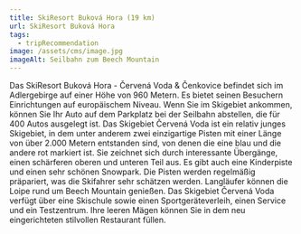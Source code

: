 ```yaml
---
title: SkiResort Buková Hora (19 km)
url: SkiResort Buková Hora
tags:
  - tripRecommendation
image: /assets/cms/image.jpg
imageAlt: Seilbahn zum Beech Mountain
---
```

Das SkiResort Buková Hora - Červená Voda & Čenkovice befindet sich im Adlergebirge auf einer Höhe von 960 Metern. Es bietet seinen Besuchern Einrichtungen auf europäischem Niveau. Wenn Sie im Skigebiet ankommen, können Sie Ihr Auto auf dem Parkplatz bei der Seilbahn abstellen, die für 400 Autos ausgelegt ist. Das Skigebiet Červená Voda ist ein relativ junges Skigebiet, in dem unter anderem zwei einzigartige Pisten mit einer Länge von über 2.000 Metern entstanden sind, von denen die eine blau und die andere rot markiert ist. Sie zeichnet sich durch interessante Übergänge, einen schärferen oberen und unteren Teil aus. Es gibt auch eine Kinderpiste und einen sehr schönen Snowpark. Die Pisten werden regelmäßig präpariert, was die Skifahrer sehr schätzen werden. Langläufer können die Loipe rund um Beech Mountain genießen. Das Skigebiet Červená Voda verfügt über eine Skischule sowie einen Sportgeräteverleih, einen Service und ein Testzentrum. Ihre leeren Mägen können Sie in dem neu eingerichteten stilvollen Restaurant füllen.
